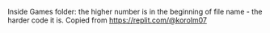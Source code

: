 Inside Games folder: the higher number is in the beginning of file name - the harder code it is. Copied from https://replit.com/@korolm07
